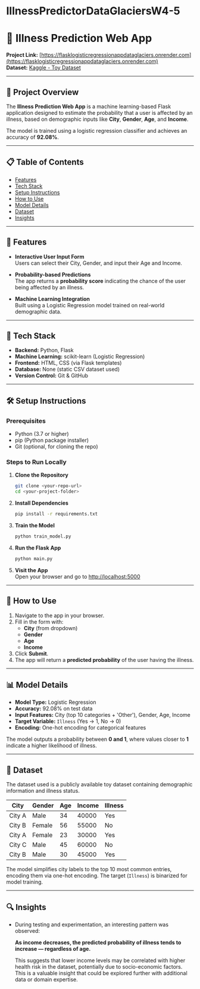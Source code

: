 # IllnessPredictorDataGlaciersW4-5

# 🧠 Illness Prediction Web App

**Project Link:** [https://flasklogisticregressionappdataglaciers.onrender.com](https://flasklogisticregressionappdataglaciers.onrender.com)  
**Dataset:** [Kaggle - Toy Dataset](https://www.kaggle.com/datasets/carlolepelaars/toy-dataset)

---

## 📌 Project Overview

The **Illness Prediction Web App** is a machine learning-based Flask application designed to estimate the probability that a user is affected by an illness, based on demographic inputs like **City**, **Gender**, **Age**, and **Income**.

The model is trained using a logistic regression classifier and achieves an accuracy of **92.08%**.

---

## 📋 Table of Contents

- [Features](#features)  
- [Tech Stack](#tech-stack)  
- [Setup Instructions](#setup-instructions)  
- [How to Use](#how-to-use)  
- [Model Details](#model-details)  
- [Dataset](#dataset)  
- [Insights](#insights)

---

## 🚀 Features

- **Interactive User Input Form**  
  Users can select their City, Gender, and input their Age and Income.

- **Probability-based Predictions**  
  The app returns a **probability score** indicating the chance of the user being affected by an illness.

- **Machine Learning Integration**  
  Built using a Logistic Regression model trained on real-world demographic data.

---

## 🧰 Tech Stack

- **Backend:** Python, Flask  
- **Machine Learning:** scikit-learn (Logistic Regression)  
- **Frontend:** HTML, CSS (via Flask templates)  
- **Database:** None (static CSV dataset used)  
- **Version Control:** Git & GitHub  

---

## 🛠️ Setup Instructions

### Prerequisites

- Python (3.7 or higher)  
- pip (Python package installer)  
- Git (optional, for cloning the repo)  

### Steps to Run Locally

1. **Clone the Repository**
   ```bash
   git clone <your-repo-url>
   cd <your-project-folder>
   ```

2. **Install Dependencies**
   ```bash
   pip install -r requirements.txt
   ```

3. **Train the Model**
   ```bash
   python train_model.py
   ```

4. **Run the Flask App**
   ```bash
   python main.py
   ```

5. **Visit the App**  
   Open your browser and go to [http://localhost:5000](http://localhost:5000)

---

## 📄 How to Use

1. Navigate to the app in your browser.  
2. Fill in the form with:
   - **City** (from dropdown)
   - **Gender**
   - **Age**
   - **Income**
3. Click **Submit**.
4. The app will return a **predicted probability** of the user having the illness.

---

## 📊 Model Details

- **Model Type:** Logistic Regression  
- **Accuracy:** 92.08% on test data  
- **Input Features:** City (top 10 categories + 'Other'), Gender, Age, Income  
- **Target Variable:** `Illness` (Yes → 1, No → 0)  
- **Encoding:** One-hot encoding for categorical features  

The model outputs a probability between **0 and 1**, where values closer to **1** indicate a higher likelihood of illness.

---

## 📁 Dataset

The dataset used is a publicly available toy dataset containing demographic information and illness status.

| City   | Gender | Age | Income | Illness |
|--------|--------|-----|--------|---------|
| City A | Male   | 34  | 40000  | Yes     |
| City B | Female | 56  | 55000  | No      |
| City A | Female | 23  | 30000  | Yes     |
| City C | Male   | 45  | 60000  | No      |
| City B | Male   | 30  | 45000  | Yes     |

The model simplifies city labels to the top 10 most common entries, encoding them via one-hot encoding. The target (`Illness`) is binarized for model training.

---

## 🔍 Insights

- During testing and experimentation, an interesting pattern was observed:
  
  **As income decreases, the predicted probability of illness tends to increase — regardless of age.**

  This suggests that lower income levels may be correlated with higher health risk in the dataset, potentially due to socio-economic factors. This is a valuable insight that could be explored further with additional data or domain expertise.
